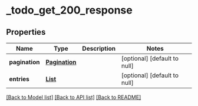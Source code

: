# _todo_get_200_response
## Properties

| Name | Type | Description | Notes |
|------------ | ------------- | ------------- | -------------|
| **pagination** | [**Pagination**](Pagination.md) |  | [optional] [default to null] |
| **entries** | [**List**](TodoList.md) |  | [optional] [default to null] |

[[Back to Model list]](../README.md#documentation-for-models) [[Back to API list]](../README.md#documentation-for-api-endpoints) [[Back to README]](../README.md)

